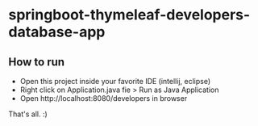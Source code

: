 # springboot-thymeleaf-developers-database-app

## How to run

- Open this project inside your favorite IDE (intellij, eclipse)
- Right click on Application.java fie > Run as Java Application
- Open http://localhost:8080/developers in browser

That's all. :)
